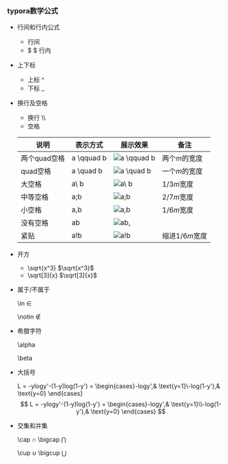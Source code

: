 ### typora数学公式

- 行间和行内公式
  - $$ $$  行间
  - $ $  行内

- 上下标
  - 上标 ^
  - 下标 _

- 换行及空格
  - 换行 \\\
  - 空格

  | 说明         | 表示方式   | 展示效果                                                     | 备注           |
  | ------------ | ---------- | ------------------------------------------------------------ | -------------- |
  | 两个quad空格 | a \qquad b | ![a \qquad b](http://upload.wikimedia.org/math/e/5/0/e505263bc9c94f673c580f3a36a7f08a.png) | 两个*m*的宽度  |
  | quad空格     | a \quad b  | ![a \quad b](http://upload.wikimedia.org/math/d/a/8/da8c1d9effa4501fd80c054e59ad917d.png) | 一个*m*的宽度  |
  | 大空格       | a\ b       | ![a\ b](http://upload.wikimedia.org/math/6/9/2/692d4bffca8e84ffb45cf9d5facf31d6.png) | 1/3*m*宽度     |
  | 中等空格     | a\;b       | ![a\;b](http://upload.wikimedia.org/math/b/5/a/b5ade5d5393fd7727bf77fa44ec8b564.png) | 2/7*m*宽度     |
  | 小空格       | a\,b       | ![a\,b](http://upload.wikimedia.org/math/7/b/e/7bea99aed60ba5e1fe8a134ab43fa85f.png) | 1/6*m*宽度     |
  | 没有空格     | ab         | ![ab\,](http://upload.wikimedia.org/math/b/6/b/b6bd9dba2ebfca24731ae6dc3913e625.png) |                |
  | 紧贴         | a\!b       | ![a\!b](http://upload.wikimedia.org/math/0/f/b/0fbcad5fadb912e8afa6d113a75c83e4.png) | 缩进1/6*m*宽度 |
  
- 开方
  - \sqrt{x^3}   $\sqrt{x^3}$
  - \sqrt[3]{x}   $\sqrt[3]{x}$

- 属于/不属于

  \in  $\in$

  \notin $\notin$

- 希腊字符

  \alpha

  \beta
  
- 大括号

  L = -ylogy'-(1-y)log(1-y') = \begin{cases}-logy',& \text{y=1}\\-log(1-y'),& \text{y=0} \end{cases}
  $$
  L = -ylogy'-(1-y)log(1-y') = \begin{cases}-logy',& \text{y=1}\\-log(1-y'),& \text{y=0} \end{cases}
  $$

- 交集和并集

   \cap $\cap$  \bigcap $\bigcap$

  \cup $\cup$  \bigcup $\bigcup$

  

